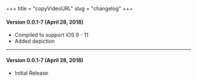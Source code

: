 +++
title = "copyVideoURL"
slug = "changelog"
+++

#### Version 0.0.1-7 (April 28, 2018)

- Compiled to support iOS 9 - 11
- Added depiction

---

#### Version 0.0.1-7 (April 28, 2018)

- Initial Release
